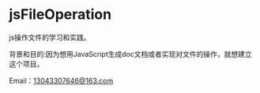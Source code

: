 # jsFileOperation
js操作文件的学习和实践。

背景和目的:因为想用JavaScript生成doc文档或者实现对文件的操作，就想建立这个项目。

Email：13043307646@163.com
